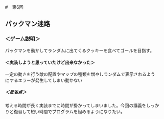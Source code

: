 #　第6回
## パックマン迷路
### ＜ゲーム説明＞
パックマンを動かしてランダムに出てくるクッキーを食べてゴールを目指す。


#### ＜実装しようと思っていたけど出来なかった＞
一定の動きを行う敵の配置やマップの種類を増やしランダムで表示されるようにするエラーが発生してしまい動かない

##### ＜反省点＞
考える時間が長く実装までに時間が掛かってしまいました。今回の講義をしっかりと復習して短い時間でプログラムを組めるようになりたい。